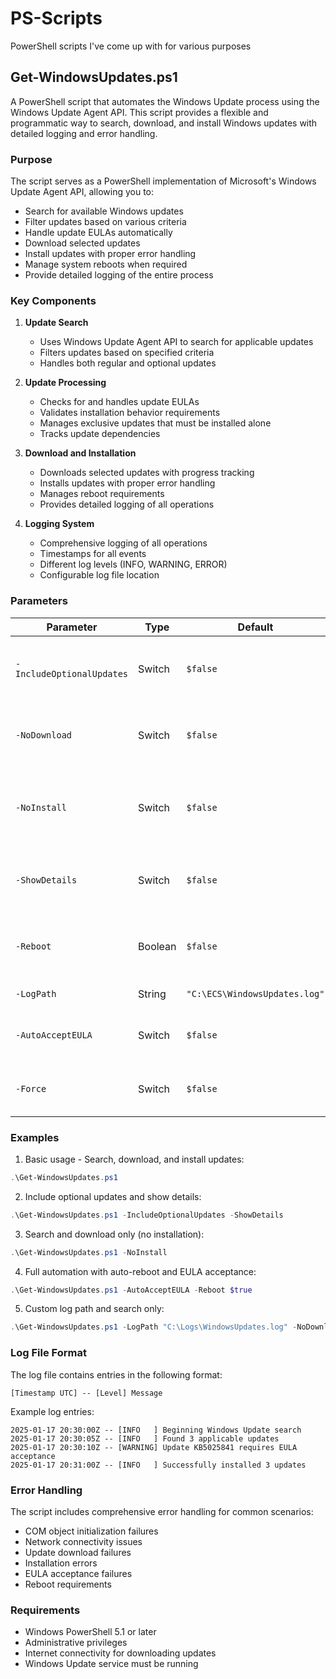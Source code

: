 # PS-Scripts

PowerShell scripts I've come up with for various purposes

## Get-WindowsUpdates.ps1

A PowerShell script that automates the Windows Update process using the Windows Update Agent API. This script provides a flexible and programmatic way to search, download, and install Windows updates with detailed logging and error handling.

### Purpose

The script serves as a PowerShell implementation of Microsoft's Windows Update Agent API, allowing you to:
- Search for available Windows updates
- Filter updates based on various criteria
- Handle update EULAs automatically
- Download selected updates
- Install updates with proper error handling
- Manage system reboots when required
- Provide detailed logging of the entire process

### Key Components

1. **Update Search**
   - Uses Windows Update Agent API to search for applicable updates
   - Filters updates based on specified criteria
   - Handles both regular and optional updates

2. **Update Processing**
   - Checks for and handles update EULAs
   - Validates installation behavior requirements
   - Manages exclusive updates that must be installed alone
   - Tracks update dependencies

3. **Download and Installation**
   - Downloads selected updates with progress tracking
   - Installs updates with proper error handling
   - Manages reboot requirements
   - Provides detailed logging of all operations

4. **Logging System**
   - Comprehensive logging of all operations
   - Timestamps for all events
   - Different log levels (INFO, WARNING, ERROR)
   - Configurable log file location

### Parameters

| Parameter | Type | Default | Description |
|-----------|------|---------|-------------|
| `-IncludeOptionalUpdates` | Switch | `$false` | Include optional updates in the search results |
| `-NoDownload` | Switch | `$false` | Skip downloading updates, only perform search |
| `-NoInstall` | Switch | `$false` | Skip installing updates, only perform search and download |
| `-ShowDetails` | Switch | `$false` | Display detailed information about each update |
| `-Reboot` | Boolean | `$false` | Automatically reboot system if required after installation |
| `-LogPath` | String | `"C:\ECS\WindowsUpdates.log"` | Path to the log file |
| `-AutoAcceptEULA` | Switch | `$false` | Automatically accept update EULAs |
| `-Force` | Switch | `$false` | Reserved for future use to force operations |

### Examples

1. Basic usage - Search, download, and install updates:
```powershell
.\Get-WindowsUpdates.ps1
```

2. Include optional updates and show details:
```powershell
.\Get-WindowsUpdates.ps1 -IncludeOptionalUpdates -ShowDetails
```

3. Search and download only (no installation):
```powershell
.\Get-WindowsUpdates.ps1 -NoInstall
```

4. Full automation with auto-reboot and EULA acceptance:
```powershell
.\Get-WindowsUpdates.ps1 -AutoAcceptEULA -Reboot $true
```

5. Custom log path and search only:
```powershell
.\Get-WindowsUpdates.ps1 -LogPath "C:\Logs\WindowsUpdates.log" -NoDownload
```

### Log File Format

The log file contains entries in the following format:
```
[Timestamp UTC] -- [Level] Message
```

Example log entries:
```
2025-01-17 20:30:00Z -- [INFO   ] Beginning Windows Update search
2025-01-17 20:30:05Z -- [INFO   ] Found 3 applicable updates
2025-01-17 20:30:10Z -- [WARNING] Update KB5025841 requires EULA acceptance
2025-01-17 20:31:00Z -- [INFO   ] Successfully installed 3 updates
```

### Error Handling

The script includes comprehensive error handling for common scenarios:
- COM object initialization failures
- Network connectivity issues
- Update download failures
- Installation errors
- EULA acceptance failures
- Reboot requirements

### Requirements

- Windows PowerShell 5.1 or later
- Administrative privileges
- Internet connectivity for downloading updates
- Windows Update service must be running
